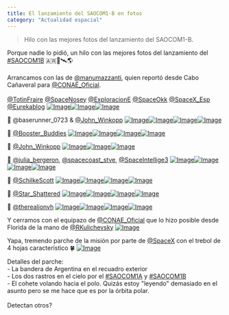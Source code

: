 ```yaml
---
title: El lanzamiento del SAOCOM1-B en fotos
category: "Actualidad espacial"
---
```

> Hilo con las mejores fotos del lanzamiento del SAOCOM1-B.

<div class="card-tweets" dir="auto">
    <p>Porque nadie lo pidió, un hilo con las mejores fotos del lanzamiento del <a class="entity-hashtag" href="/hashtag/SAOCOM1B">#SAOCOM1B</a> 🇦🇷🚀🛰🌎<br />
<br />
Arrancamos con las de <a class="entity-mention" href="https://twitter.com/manumazzanti">@manumazzanti</a>, quien reportó desde Cabo Cañaveral para <a class="entity-mention" href="https://twitter.com/CONAE_Oficial">@CONAE_Oficial</a>.<br />
<br />
<a class="entity-mention" href="https://twitter.com/TotinFraire">@TotinFraire</a> <a class="entity-mention" href="https://twitter.com/SpaceNosey">@SpaceNosey</a> <a class="entity-mention" href="https://twitter.com/ExploracionE">@ExploracionE</a> <a class="entity-mention" href="https://twitter.com/SpaceOkk">@SpaceOkk</a> <a class="entity-mention" href="https://twitter.com/SpaceX_Esp">@SpaceX_Esp</a> <a class="entity-mention" href="https://twitter.com/Eurekablog">@Eurekablog</a> <span class="row justify-content-center entity-multiple-3"><span class="col-md-6"><span class="entity-image"><a href="https://pbs.twimg.com/media/EgxrkJWXcAEjBsO.jpg" target="_blank"><img alt="Image" src="https://pbs.twimg.com/media/EgxrkJWXcAEjBsO.jpg" data-src="https://pbs.twimg.com/media/EgxrkJWXcAEjBsO.jpg"></a></span></span><span class="col-md-6"><span class="entity-image"><a href="https://pbs.twimg.com/media/EgxrkJiXcAAq9G2.jpg" target="_blank"><img alt="Image" src="https://pbs.twimg.com/media/EgxrkJiXcAAq9G2.jpg" data-src="https://pbs.twimg.com/media/EgxrkJiXcAAq9G2.jpg"></a></span></span><span class="col-md-6"><span class="entity-image"><a href="https://pbs.twimg.com/media/EgxrkJYXsAA8GcU.jpg" target="_blank"><img alt="Image" src="https://pbs.twimg.com/media/EgxrkJYXsAA8GcU.jpg" data-src="https://pbs.twimg.com/media/EgxrkJYXsAA8GcU.jpg"></a></span></span></span></p>
    <p>📸 @baserunner_0723 &amp; <a class="entity-mention" href="https://twitter.com/John_Winkopp">@John_Winkopp</a> <span class="row justify-content-center entity-multiple-4"><span class="col-md-6"><span class="entity-image"><a href="https://pbs.twimg.com/media/EgxrqhvXYAAZAAF.jpg" target="_blank"><img alt="Image" src="https://pbs.twimg.com/media/EgxrqhvXYAAZAAF.jpg" data-src="https://pbs.twimg.com/media/EgxrqhvXYAAZAAF.jpg"></a></span></span><span class="col-md-6"><span class="entity-image"><a href="https://pbs.twimg.com/media/EgxrtMyWkAAi5VY.jpg" target="_blank"><img alt="Image" src="https://pbs.twimg.com/media/EgxrtMyWkAAi5VY.jpg" data-src="https://pbs.twimg.com/media/EgxrtMyWkAAi5VY.jpg"></a></span></span><span class="col-md-6"><span class="entity-image"><a href="https://pbs.twimg.com/media/EgxrtMqWsAUU8O0.jpg" target="_blank"><img alt="Image" src="https://pbs.twimg.com/media/EgxrtMqWsAUU8O0.jpg" data-src="https://pbs.twimg.com/media/EgxrtMqWsAUU8O0.jpg"></a></span></span><span class="col-md-6"><span class="entity-image"><a href="https://pbs.twimg.com/media/EgxrtMrWkAIpjAL.jpg" target="_blank"><img alt="Image" src="https://pbs.twimg.com/media/EgxrtMrWkAIpjAL.jpg" data-src="https://pbs.twimg.com/media/EgxrtMrWkAIpjAL.jpg"></a></span></span></span></p>
    <p>📸 <a class="entity-mention" href="https://twitter.com/Booster_Buddies">@Booster_Buddies</a> <span class="row justify-content-center entity-multiple-4"><span class="col-md-6"><span class="entity-image"><a href="https://pbs.twimg.com/media/Egxr1VIWAAIn1zH.jpg" target="_blank"><img alt="Image" src="https://pbs.twimg.com/media/Egxr1VIWAAIn1zH.jpg" data-src="https://pbs.twimg.com/media/Egxr1VIWAAIn1zH.jpg"></a></span></span><span class="col-md-6"><span class="entity-image"><a href="https://pbs.twimg.com/media/Egxr1VJWoAU2pop.jpg" target="_blank"><img alt="Image" src="https://pbs.twimg.com/media/Egxr1VJWoAU2pop.jpg" data-src="https://pbs.twimg.com/media/Egxr1VJWoAU2pop.jpg"></a></span></span><span class="col-md-6"><span class="entity-image"><a href="https://pbs.twimg.com/media/Egxr1VKXkAELRN3.jpg" target="_blank"><img alt="Image" src="https://pbs.twimg.com/media/Egxr1VKXkAELRN3.jpg" data-src="https://pbs.twimg.com/media/Egxr1VKXkAELRN3.jpg"></a></span></span><span class="col-md-6"><span class="entity-image"><a href="https://pbs.twimg.com/media/Egxr1VIXYAAzyVQ.jpg" target="_blank"><img alt="Image" src="https://pbs.twimg.com/media/Egxr1VIXYAAzyVQ.jpg" data-src="https://pbs.twimg.com/media/Egxr1VIXYAAzyVQ.jpg"></a></span></span></span></p>
    <p>📸 <a class="entity-mention" href="https://twitter.com/John_Winkopp">@John_Winkopp</a> <span class="row justify-content-center entity-multiple-3"><span class="col-md-6"><span class="entity-image"><a href="https://pbs.twimg.com/media/Egxr88RXkAEv5Id.jpg" target="_blank"><img alt="Image" src="https://pbs.twimg.com/media/Egxr88RXkAEv5Id.jpg" data-src="https://pbs.twimg.com/media/Egxr88RXkAEv5Id.jpg"></a></span></span><span class="col-md-6"><span class="entity-image"><a href="https://pbs.twimg.com/media/Egxr88OWsAE4AOc.jpg" target="_blank"><img alt="Image" src="https://pbs.twimg.com/media/Egxr88OWsAE4AOc.jpg" data-src="https://pbs.twimg.com/media/Egxr88OWsAE4AOc.jpg"></a></span></span><span class="col-md-6"><span class="entity-image"><a href="https://pbs.twimg.com/media/Egxr88RXkAIflJV.jpg" target="_blank"><img alt="Image" src="https://pbs.twimg.com/media/Egxr88RXkAIflJV.jpg" data-src="https://pbs.twimg.com/media/Egxr88RXkAIflJV.jpg"></a></span></span></span></p>
    <p>📸 <a class="entity-mention" href="https://twitter.com/julia_bergeron">@julia_bergeron</a>, <a class="entity-mention" href="https://twitter.com/spacecoast_stve">@spacecoast_stve</a>, <a class="entity-mention" href="https://twitter.com/SpaceIntellige3">@SpaceIntellige3</a> <span class="row justify-content-center entity-multiple-4"><span class="col-md-6"><span class="entity-image"><a href="https://pbs.twimg.com/media/EgxsCdZWoAA4In5.jpg" target="_blank"><img alt="Image" src="https://pbs.twimg.com/media/EgxsCdZWoAA4In5.jpg" data-src="https://pbs.twimg.com/media/EgxsCdZWoAA4In5.jpg"></a></span></span><span class="col-md-6"><span class="entity-image"><a href="https://pbs.twimg.com/media/EgxsCdaXkAEGee-.jpg" target="_blank"><img alt="Image" src="https://pbs.twimg.com/media/EgxsCdaXkAEGee-.jpg" data-src="https://pbs.twimg.com/media/EgxsCdaXkAEGee-.jpg"></a></span></span><span class="col-md-6"><span class="entity-image"><a href="https://pbs.twimg.com/media/EgxsMHiXkAEbwPl.jpg" target="_blank"><img alt="Image" src="https://pbs.twimg.com/media/EgxsMHiXkAEbwPl.jpg" data-src="https://pbs.twimg.com/media/EgxsMHiXkAEbwPl.jpg"></a></span></span><span class="col-md-6"><span class="entity-image"><a href="https://pbs.twimg.com/media/EgxsMHyWsAUQ38L.jpg" target="_blank"><img alt="Image" src="https://pbs.twimg.com/media/EgxsMHyWsAUQ38L.jpg" data-src="https://pbs.twimg.com/media/EgxsMHyWsAUQ38L.jpg"></a></span></span></span></p>
    <p>📸 <a class="entity-mention" href="https://twitter.com/SchilkeScott">@SchilkeScott</a> <span class="row justify-content-center entity-multiple-4"><span class="col-md-6"><span class="entity-image"><a href="https://pbs.twimg.com/media/EgxsTMpWoAI5isk.jpg" target="_blank"><img alt="Image" src="https://pbs.twimg.com/media/EgxsTMpWoAI5isk.jpg" data-src="https://pbs.twimg.com/media/EgxsTMpWoAI5isk.jpg"></a></span></span><span class="col-md-6"><span class="entity-image"><a href="https://pbs.twimg.com/media/EgxsTNBWsAEQXkW.jpg" target="_blank"><img alt="Image" src="https://pbs.twimg.com/media/EgxsTNBWsAEQXkW.jpg" data-src="https://pbs.twimg.com/media/EgxsTNBWsAEQXkW.jpg"></a></span></span><span class="col-md-6"><span class="entity-image"><a href="https://pbs.twimg.com/media/EgxsTNfWkAASkl3.jpg" target="_blank"><img alt="Image" src="https://pbs.twimg.com/media/EgxsTNfWkAASkl3.jpg" data-src="https://pbs.twimg.com/media/EgxsTNfWkAASkl3.jpg"></a></span></span><span class="col-md-6"><span class="entity-image"><a href="https://pbs.twimg.com/media/EgxsTN6WoAEPrbO.jpg" target="_blank"><img alt="Image" src="https://pbs.twimg.com/media/EgxsTN6WoAEPrbO.jpg" data-src="https://pbs.twimg.com/media/EgxsTN6WoAEPrbO.jpg"></a></span></span></span></p>
    <p>📸 <a class="entity-mention" href="https://twitter.com/Star_Shattered">@Star_Shattered</a> <span class="row justify-content-center entity-multiple-4"><span class="col-md-6"><span class="entity-image"><a href="https://pbs.twimg.com/media/EgxsYYFXsAEYPj6.jpg" target="_blank"><img alt="Image" src="https://pbs.twimg.com/media/EgxsYYFXsAEYPj6.jpg" data-src="https://pbs.twimg.com/media/EgxsYYFXsAEYPj6.jpg"></a></span></span><span class="col-md-6"><span class="entity-image"><a href="https://pbs.twimg.com/media/EgxsYYwXsAAUXB4.jpg" target="_blank"><img alt="Image" src="https://pbs.twimg.com/media/EgxsYYwXsAAUXB4.jpg" data-src="https://pbs.twimg.com/media/EgxsYYwXsAAUXB4.jpg"></a></span></span><span class="col-md-6"><span class="entity-image"><a href="https://pbs.twimg.com/media/EgxsYZLXYAISbWS.jpg" target="_blank"><img alt="Image" src="https://pbs.twimg.com/media/EgxsYZLXYAISbWS.jpg" data-src="https://pbs.twimg.com/media/EgxsYZLXYAISbWS.jpg"></a></span></span><span class="col-md-6"><span class="entity-image"><a href="https://pbs.twimg.com/media/EgxsYZjXYAYIUbf.jpg" target="_blank"><img alt="Image" src="https://pbs.twimg.com/media/EgxsYZjXYAYIUbf.jpg" data-src="https://pbs.twimg.com/media/EgxsYZjXYAYIUbf.jpg"></a></span></span></span></p>
    <p>📸 <a class="entity-mention" href="https://twitter.com/therealjonvh">@therealjonvh</a> <span class="row justify-content-center entity-multiple-4"><span class="col-md-6"><span class="entity-image"><a href="https://pbs.twimg.com/media/EgxsevhXsAEkO11.jpg" target="_blank"><img alt="Image" src="https://pbs.twimg.com/media/EgxsevhXsAEkO11.jpg" data-src="https://pbs.twimg.com/media/EgxsevhXsAEkO11.jpg"></a></span></span><span class="col-md-6"><span class="entity-image"><a href="https://pbs.twimg.com/media/Egxsew4WoAEg-Hz.jpg" target="_blank"><img alt="Image" src="https://pbs.twimg.com/media/Egxsew4WoAEg-Hz.jpg" data-src="https://pbs.twimg.com/media/Egxsew4WoAEg-Hz.jpg"></a></span></span><span class="col-md-6"><span class="entity-image"><a href="https://pbs.twimg.com/media/EgxsexnXsAAwdw6.jpg" target="_blank"><img alt="Image" src="https://pbs.twimg.com/media/EgxsexnXsAAwdw6.jpg" data-src="https://pbs.twimg.com/media/EgxsexnXsAAwdw6.jpg"></a></span></span><span class="col-md-6"><span class="entity-image"><a href="https://pbs.twimg.com/media/EgxseyCXgAA751_.jpg" target="_blank"><img alt="Image" src="https://pbs.twimg.com/media/EgxseyCXgAA751_.jpg" data-src="https://pbs.twimg.com/media/EgxseyCXgAA751_.jpg"></a></span></span></span></p>
    <p>Y cerramos con el equipazo de <a class="entity-mention" href="https://twitter.com/CONAE_Oficial">@CONAE_Oficial</a> que lo hizo posible desde Florida de la mano de <a class="entity-mention" href="https://twitter.com/RKulichevsky">@RKulichevsky</a> <span class="entity-image"><a href="https://pbs.twimg.com/media/EgxsqCPXsAA0-KO.jpg" target="_blank"><img alt="Image" src="https://pbs.twimg.com/media/EgxsqCPXsAA0-KO.jpg" data-src="https://pbs.twimg.com/media/EgxsqCPXsAA0-KO.jpg"></a></span></p>
    <p>Yapa, tremendo parche de la misión por parte de <a class="entity-mention" href="https://twitter.com/SpaceX">@SpaceX</a> con el trebol de 4 hojas característico 🍀 <span class="entity-image"><a href="https://pbs.twimg.com/media/EgxswtwX0AMnXJk.jpg" target="_blank"><img alt="Image" src="https://pbs.twimg.com/media/EgxswtwX0AMnXJk.jpg" data-src="https://pbs.twimg.com/media/EgxswtwX0AMnXJk.jpg"></a></span></p>
    <p>Detalles del parche:<br />
- La bandera de Argentina en el recuadro exterior<br />
- Los dos rastros en el cielo por el <a class="entity-hashtag" href="/hashtag/SAOCOM1A">#SAOCOM1A</a> y <a class="entity-hashtag" href="/hashtag/SAOCOM1B">#SAOCOM1B</a><br />
- El cohete volando hacia el polo. Quizás estoy "leyendo" demasiado en el asunto pero se me hace que es por la órbita polar.<br />
<br />
Detectan otros?</p>
</div>

